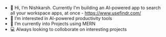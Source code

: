 - 👋 Hi, I’m Nishkarsh. Currently I'm building an AI-powered app to search all your workspace apps, at once - https://www.usefindr.com/
- 👀 I’m interested in AI-powered productivity tools
- 🌱 I’m currently into Projects using MERN
- 💻 Always looking to colloborate on interesting projects

<!---
Nishkarsh1606/Nishkarsh1606 is a ✨ special ✨ repository because its `README.md` (this file) appears on your GitHub profile.
You can click the Preview link to take a look at your changes.
--->
